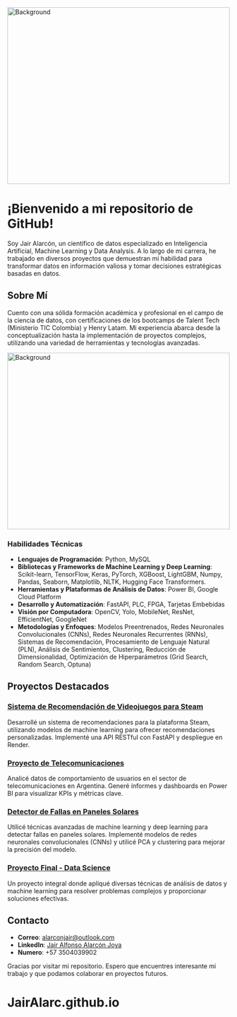 
<img src="https://image-assets.manpower.volcanic.cloud/api/v1/assets/images/c571cdcead215de25bd00d2303d71afc" alt="Background" width="100%" height="400">

# ¡Bienvenido a mi repositorio de GitHub!

Soy Jair Alarcón, un científico de datos especializado en Inteligencia Artificial, Machine Learning y Data Analysis. A lo largo de mi carrera, he trabajado en diversos proyectos que demuestran mi habilidad para transformar datos en información valiosa y tomar decisiones estratégicas basadas en datos.

## Sobre Mí

Cuento con una sólida formación académica y profesional en el campo de la ciencia de datos, con certificaciones de los bootcamps de Talent Tech (Ministerio TIC Colombia) y Henry Latam. Mi experiencia abarca desde la conceptualización hasta la implementación de proyectos complejos, utilizando una variedad de herramientas y tecnologías avanzadas.

<img src="https://www.analytics.cl/wp-content/uploads/2017/12/AAEAAQAAAAAAAAyEAAAAJDg1ZTIwZTk0LThiZDgtNDczOC1hMDMwLTRmMzc2YjA3NjdkNw-768x494.jpg" alt="Background" width="100%" height="400">

### Habilidades Técnicas

- **Lenguajes de Programación**: Python, MySQL
- **Bibliotecas y Frameworks de Machine Learning y Deep Learning**: Scikit-learn, TensorFlow, Keras, PyTorch, XGBoost, LightGBM, Numpy, Pandas, Seaborn, Matplotlib, NLTK, Hugging Face Transformers.
- **Herramientas y Plataformas de Análisis de Datos**: Power BI, Google Cloud Platform
- **Desarrollo y Automatización**: FastAPI, PLC, FPGA, Tarjetas Embebidas
- **Visión por Computadora**: OpenCV, Yolo, MobileNet, ResNet, EfficientNet, GoogleNet
- **Metodologías y Enfoques**: Modelos Preentrenados, Redes Neuronales Convolucionales (CNNs), Redes Neuronales Recurrentes (RNNs), Sistemas de Recomendación, Procesamiento de Lenguaje Natural (PLN), Análisis de Sentimientos, Clustering, Reducción de Dimensionalidad, Optimización de Hiperparámetros (Grid Search, Random Search, Optuna)

## Proyectos Destacados

### [Sistema de Recomendación de Videojuegos para Steam](https://github.com/JairAlarc/RECOMENDACIONES-STEAM)

Desarrollé un sistema de recomendaciones para la plataforma Steam, utilizando modelos de machine learning para ofrecer recomendaciones personalizadas. Implementé una API RESTful con FastAPI y despliegue en Render.

### [Proyecto de Telecomunicaciones](https://github.com/JairAlarc/TELECOMUNICACIONES)

Analicé datos de comportamiento de usuarios en el sector de telecomunicaciones en Argentina. Generé informes y dashboards en Power BI para visualizar KPIs y métricas clave.

### [Detector de Fallas en Paneles Solares](https://github.com/JairAlarc/Detector_Fallas_Panel_Solar)

Utilicé técnicas avanzadas de machine learning y deep learning para detectar fallas en paneles solares. Implementé modelos de redes neuronales convolucionales (CNNs) y utilicé PCA y clustering para mejorar la precisión del modelo.

### [Proyecto Final - Data Science](https://github.com/JairAlarc/Proyecto-final)

Un proyecto integral donde apliqué diversas técnicas de análisis de datos y machine learning para resolver problemas complejos y proporcionar soluciones efectivas.

## Contacto

- **Correo**: alarconjair@outlook.com
- **LinkedIn**: [Jair Alfonso Alarcón Joya](https://www.linkedin.com/in/jair-alfonso-alarcon-joya-71330926a)
- **Numero**: +57 3504039902

Gracias por visitar mi repositorio. Espero que encuentres interesante mi trabajo y que podamos colaborar en proyectos futuros.
# JairAlarc.github.io
